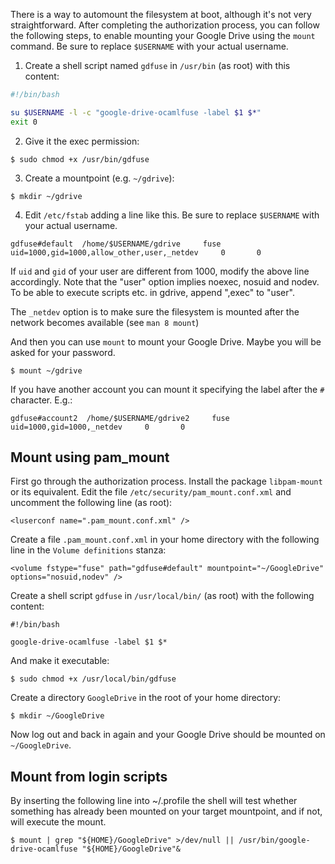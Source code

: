 There is a way to automount the filesystem at boot, although it's not very straightforward. After completing the authorization process, you can follow the following steps, to enable mounting your Google Drive using the `mount` command. Be sure to replace `$USERNAME` with your actual username.

1) Create a shell script named `gdfuse` in `/usr/bin` (as root) with this content:

```bash
#!/bin/bash

su $USERNAME -l -c "google-drive-ocamlfuse -label $1 $*"
exit 0
```

2) Give it the exec permission:
```
$ sudo chmod +x /usr/bin/gdfuse
```
3) Create a mountpoint (e.g. `~/gdrive`):
```
$ mkdir ~/gdrive
```
4) Edit `/etc/fstab` adding a line like this. Be sure to replace `$USERNAME` with your actual username.
```
gdfuse#default  /home/$USERNAME/gdrive     fuse    uid=1000,gid=1000,allow_other,user,_netdev     0       0
```

If `uid` and `gid` of your user are different from 1000, modify the above line accordingly. Note that the "user" option implies noexec, nosuid and nodev. To be able to execute scripts etc. in gdrive, append ",exec" to "user".

The `_netdev` option is to make sure the filesystem is mounted after the network becomes available (see `man 8 mount`)

And then you can use `mount` to mount your Google Drive. Maybe you will be asked for your password.

    $ mount ~/gdrive

If you have another account you can mount it specifying the label after the `#` character. E.g.:

    gdfuse#account2  /home/$USERNAME/gdrive2     fuse    uid=1000,gid=1000,_netdev     0       0

## Mount using pam_mount

First go through the authorization process. Install the package `libpam-mount` or its equivalent. Edit the file `/etc/security/pam_mount.conf.xml` and uncomment the following line (as root):

    <luserconf name=".pam_mount.conf.xml" />

Create a file `.pam_mount.conf.xml` in your home directory with the following line in the `Volume definitions` stanza:

    <volume fstype="fuse" path="gdfuse#default" mountpoint="~/GoogleDrive" options="nosuid,nodev" />

Create a shell script `gdfuse` in `/usr/local/bin/` (as root) with the following content:

    #!/bin/bash
    
    google-drive-ocamlfuse -label $1 $*

And make it executable:

    $ sudo chmod +x /usr/local/bin/gdfuse

Create a directory `GoogleDrive` in the root of your home directory:

    $ mkdir ~/GoogleDrive

Now log out and back in again and your Google Drive should be mounted on `~/GoogleDrive`.

## Mount from login scripts

By inserting the following line into ~/.profile the shell will test whether something has already been mounted on your target mountpoint, and if not, will execute the mount.

    $ mount | grep "${HOME}/GoogleDrive" >/dev/null || /usr/bin/google-drive-ocamlfuse "${HOME}/GoogleDrive"&
